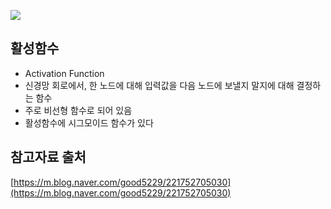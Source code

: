 ![](https://hwk0702.github.io/img/activate1.png)

## 활성함수
- Activation Function
- 신경망 회로에서, 한 노드에 대해 입력값을 다음 노드에 보낼지 말지에 대해 결정하는 함수
- 주로 비선형 함수로 되어 있음
- 활성함수에 시그모이드 함수가 있다

## 참고자료 출처
[https://m.blog.naver.com/good5229/221752705030](https://m.blog.naver.com/good5229/221752705030)